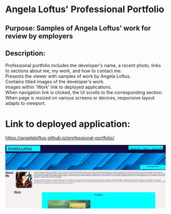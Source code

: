 # Angela Loftus' Professional Portfolio

   ## Purpose: Samples of Angela Loftus' work for review by employers
   
   ## Description:   
   Professional portfolio includes the developer's name, a recent photo, links to sections about me, my work, and how to contact me.  
   Presents the viewer with samples of work by Angela Loftus.        
   Contains titled images of the developer's work.    
   Images within 'Work' link to deployed applications.     
   When navigation link is clicked, the UI scrolls to the corresponding section.    
   When page is resized on various screens or devices, responsive layout adapts to viewport.     


# Link to deployed application:
   https://angelaloftus.github.io/professional-portfolio/
   
![Portfolio](https://github.com/AngelaLoftus/professional-portfolio/blob/main/assets/Images/application-screenshot.jpg)

 
